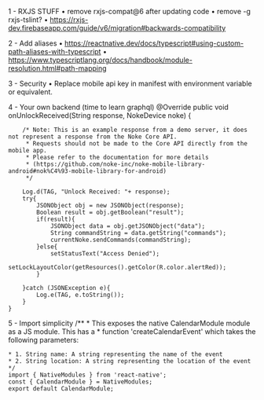 1 - RXJS STUFF
    • remove rxjs-compat@6 after updating code
    • remove -g rxjs-tslint?
    • https://rxjs-dev.firebaseapp.com/guide/v6/migration#backwards-compatibility

2 - Add aliases
    • https://reactnative.dev/docs/typescript#using-custom-path-aliases-with-typescript
    • https://www.typescriptlang.org/docs/handbook/module-resolution.html#path-mapping

3 - Security
    • Replace mobile api key in manifest with environment variable or equivalent.

4 - Your own backend (time to learn graphql)
    @Override
    public void onUnlockReceived(String response, NokeDevice noke) {

        /* Note: This is an example response from a demo server, it does not represent a response from the Noke Core API.
         * Requests should not be made to the Core API directly from the mobile app.
         * Please refer to the documentation for more details
         * (https://github.com/noke-inc/noke-mobile-library-android#nok%C4%93-mobile-library-for-android)
         */

        Log.d(TAG, "Unlock Received: "+ response);
        try{
            JSONObject obj = new JSONObject(response);
            Boolean result = obj.getBoolean("result");
            if(result){
                JSONObject data = obj.getJSONObject("data");
                String commandString = data.getString("commands");
                currentNoke.sendCommands(commandString);
            }else{
                setStatusText("Access Denied");
                setLockLayoutColor(getResources().getColor(R.color.alertRed));
            }

        }catch (JSONException e){
            Log.e(TAG, e.toString());
        }
    }

5 - Import simplicity
    /**
    * This exposes the native CalendarModule module as a JS module. This has a
    * function 'createCalendarEvent' which takes the following parameters:

    * 1. String name: A string representing the name of the event
    * 2. String location: A string representing the location of the event
    */
    import { NativeModules } from 'react-native';
    const { CalendarModule } = NativeModules;
    export default CalendarModule;
